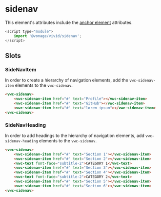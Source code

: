 # sidenav

This element's attributes include the [anchor element](https://developer.mozilla.org/en-US/docs/Web/HTML/Element/a) attributes.

```js
<script type="module">
    import '@vonage/vivid/sidenav';
</script>
```

## Slots

### SideNavItem

In order to create a hierarchy of navigation elements, add the `vwc-sidenav-item` elements to the `vwc-sidenav`.

```html preview
<vwc-sidenav>
    <vwc-sidenav-item href="#" text="Profile"></vwc-sidenav-item>
    <vwc-sidenav-item href="#" text="GitHub"></vwc-sidenav-item>
    <vwc-sidenav-item href="#" text="lorem ipsum"></vwc-sidenav-item>
<vwc-sidenav>
```

### SideNavHeading

In order to add headings to the hierarchy of navigation elements, add `vwc-sidenav-heading` elements to the `vwc-sidenav`.

```html preview
<vwc-sidenav>
    <vwc-sidenav-item href="#" text="Section 1"></vwc-sidenav-item>
    <vwc-sidenav-item href="#" text="Section 2"></vwc-sidenav-item>
    <vwc-text font-face="subtitle-2">CATEGORY 1</vwc-text>
    <vwc-sidenav-item href="#" text="Section 3"></vwc-sidenav-item>
    <vwc-sidenav-item href="#" text="Section 4"></vwc-sidenav-item>
    <vwc-text font-face="subtitle-2">CATEGORY 2</vwc-text>
    <vwc-sidenav-item href="#" text="Section 5"></vwc-sidenav-item>
    <vwc-sidenav-item href="#" text="Section 6"></vwc-sidenav-item>
<vwc-sidenav>
```
